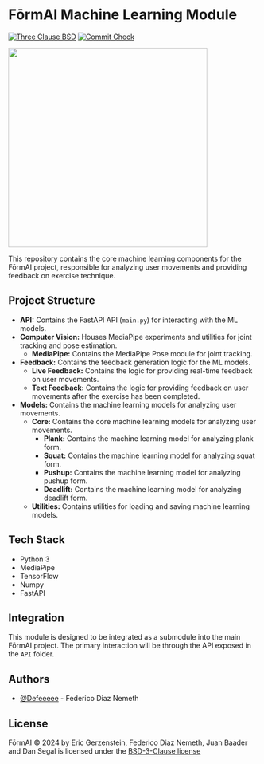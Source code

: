 # FōrmAI Machine Learning Module

[![Three Clause BSD](https://img.shields.io/badge/License-BSD-green.svg)](https://opensource.org/license/bsd-3-clause) [![Commit Check](https://github.com/commit-check/commit-check-action/actions/workflows/commit-check.yml/badge.svg)](https://github.com/Defeeeee/FormAI/actions/workflows/commit-check.yml) 


<img src="https://github.com/user-attachments/assets/1c32e7a7-0a2a-4a34-9721-9ac488113875" width="400">


<br>

This repository contains the core machine learning components for the FōrmAI project, responsible for analyzing user movements and providing feedback on exercise technique.

## Project Structure

* **API:** Contains the FastAPI API (`main.py`) for interacting with the ML models.
* **Computer Vision:** Houses MediaPipe experiments and utilities for joint tracking and pose estimation.
  * **MediaPipe:** Contains the MediaPipe Pose module for joint tracking.
* **Feedback:** Contains the feedback generation logic for the ML models.
  * **Live Feedback:** Contains the logic for providing real-time feedback on user movements.
  * **Text Feedback:** Contains the logic for providing feedback on user movements after the exercise has been completed.
* **Models:** Contains the machine learning models for analyzing user movements. 
  * **Core:** Contains the core machine learning models for analyzing user movements.
      * **Plank:** Contains the machine learning model for analyzing plank form.
      * **Squat:** Contains the machine learning model for analyzing squat form.
      * **Pushup:** Contains the machine learning model for analyzing pushup form.
      * **Deadlift:** Contains the machine learning model for analyzing deadlift form.
  * **Utilities:** Contains utilities for loading and saving machine learning models.

## Tech Stack

* Python 3
* MediaPipe
* TensorFlow
* Numpy
* FastAPI

## Integration

This module is designed to be integrated as a submodule into the main FōrmAI project. The primary interaction will be through the API exposed in the `API` folder.

## Authors

* [@Defeeeee](https://github.com/Defeeeee) - Federico Diaz Nemeth

## License

FōrmAI © 2024 by Eric Gerzenstein, Federico Diaz Nemeth, Juan Baader and Dan Segal is licensed under the [BSD-3-Clause license](https://opensource.org/license/bsd-3-clause)
